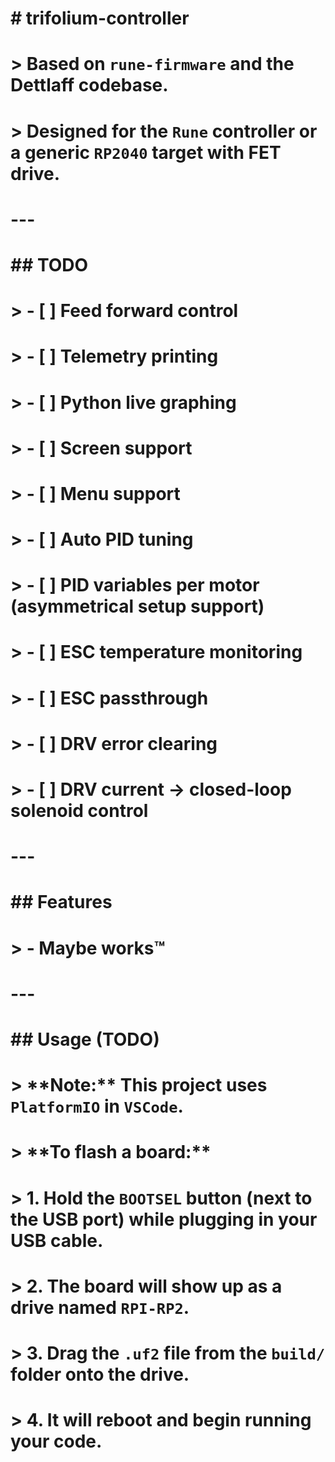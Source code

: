 # 

# \# trifolium-controller

# 

# > Based on `rune-firmware` and the Dettlaff codebase.  

# > Designed for the `Rune` controller or a generic `RP2040` target with FET drive.

# 

# ---

# 

# \## TODO

# 

# > - \[ ] Feed forward control  

# > - \[ ] Telemetry printing  

# > - \[ ] Python live graphing  

# > - \[ ] Screen support  

# > - \[ ] Menu support  

# > - \[ ] Auto PID tuning  

# > - \[ ] PID variables per motor (asymmetrical setup support)  

# > - \[ ] ESC temperature monitoring  

# > - \[ ] ESC passthrough  

# > - \[ ] DRV error clearing  

# > - \[ ] DRV current → closed-loop solenoid control  

# 

# ---

# 

# \## Features

# 

# > - Maybe works™

# 

# ---

# 

# \## Usage (TODO)

# 

# > \*\*Note:\*\* This project uses `PlatformIO` in `VSCode`.

# 

# > \*\*To flash a board:\*\*  

# > 1. Hold the `BOOTSEL` button (next to the USB port) while plugging in your USB cable.  

# > 2. The board will show up as a drive named `RPI-RP2`.  

# > 3. Drag the `.uf2` file from the `build/` folder onto the drive.  

# > 4. It will reboot and begin running your code.

